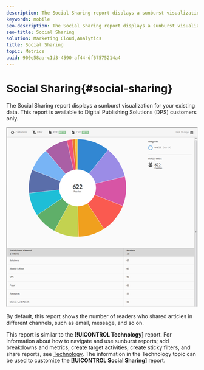 ```yaml
---
description: The Social Sharing report displays a sunburst visualization for your existing data. This report is available to Digital Publishing Solutions (DPS) customers only.
keywords: mobile
seo-description: The Social Sharing report displays a sunburst visualization for your existing data. This report is available to Digital Publishing Solutions (DPS) customers only.
seo-title: Social Sharing
solution: Marketing Cloud,Analytics
title: Social Sharing
topic: Metrics
uuid: 900e58aa-c1d3-4590-af44-df67575214a4
---
```


# Social Sharing{#social-sharing}

The Social Sharing report displays a sunburst visualization for your existing data. This report is available to Digital Publishing Solutions (DPS) customers only.

 ![](assets/dps_social_share.png)

By default, this report shows the number of readers who shared articles in different channels, such as email, message, and so on.

This report is similar to the **[!UICONTROL Technology]** report. For information about how to navigate and use sunburst reports; add breakdowns and metrics; create target activities; create sticky filters, and share reports, see [Technology](//help/using/usage/reports-technology.md). The information in the Technology topic can be used to customize the **[!UICONTROL Social Sharing]** report. 
